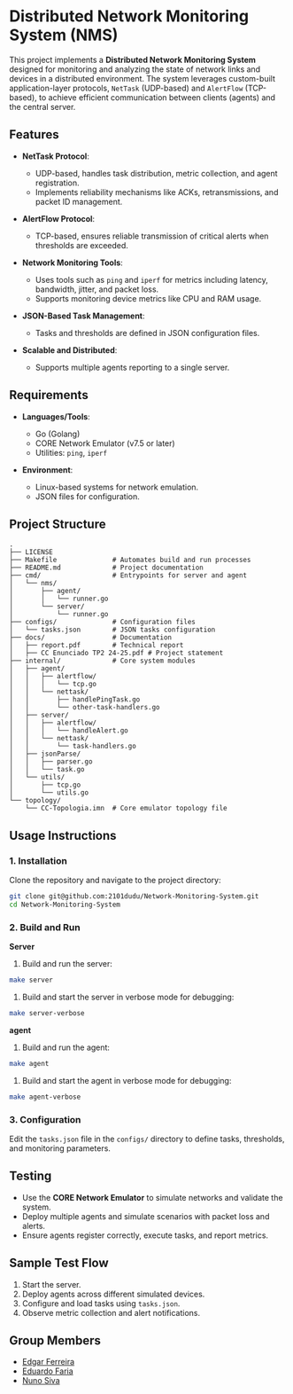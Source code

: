# Distributed Network Monitoring System (NMS)

This project implements a **Distributed Network Monitoring System** designed for monitoring and analyzing the state of network links and devices in a distributed environment. The system leverages custom-built application-layer protocols, `NetTask` (UDP-based) and `AlertFlow` (TCP-based), to achieve efficient communication between clients (agents) and the central server.

## Features
- **NetTask Protocol**:

  - UDP-based, handles task distribution, metric collection, and agent registration.
  - Implements reliability mechanisms like ACKs, retransmissions, and packet ID management.

- **AlertFlow Protocol**:
  - TCP-based, ensures reliable transmission of critical alerts when thresholds are exceeded.

- **Network Monitoring Tools**:
  - Uses tools such as `ping` and `iperf` for metrics including latency, bandwidth, jitter, and packet loss.
  - Supports monitoring device metrics like CPU and RAM usage.

- **JSON-Based Task Management**:
  - Tasks and thresholds are defined in JSON configuration files.

- **Scalable and Distributed**:
  - Supports multiple agents reporting to a single server.

## Requirements
- **Languages/Tools**:
  - Go (Golang)
  - CORE Network Emulator (v7.5 or later)
  - Utilities: `ping`, `iperf`

- **Environment**:

  - Linux-based systems for network emulation.
  - JSON files for configuration.

## Project Structure
```
.
├── LICENSE
├── Makefile              # Automates build and run processes
├── README.md             # Project documentation
├── cmd/                  # Entrypoints for server and agent
│   └── nms/
│       ├── agent/
│       │   └── runner.go
│       └── server/
│           └── runner.go
├── configs/              # Configuration files
│   └── tasks.json        # JSON tasks configuration
├── docs/                 # Documentation
│   ├── report.pdf        # Technical report
│   ├── CC Enunciado TP2 24-25.pdf # Project statement
├── internal/             # Core system modules
│   ├── agent/
│   │   ├── alertflow/
│   │   │   └── tcp.go
│   │   └── nettask/
│   │       ├── handlePingTask.go
│   │       └── other-task-handlers.go
│   ├── server/
│   │   ├── alertflow/
│   │   │   └── handleAlert.go
│   │   └── nettask/
│   │       └── task-handlers.go
│   ├── jsonParse/
│   │   ├── parser.go
│   │   └── task.go
│   └── utils/
│       ├── tcp.go
│       └── utils.go
└── topology/
    └── CC-Topologia.imn  # Core emulator topology file

```

## Usage Instructions
### 1. Installation
Clone the repository and navigate to the project directory:
```bash
git clone git@github.com:2101dudu/Network-Monitoring-System.git
cd Network-Monitoring-System
```

### 2. Build and Run
**Server**
1. Build and run the server:
```bash
make server
```
1. Build and start the server in verbose mode for debugging:
```bash
make server-verbose
```

**agent**
1. Build and run the agent:
```bash
make agent
```
1. Build and start the agent in verbose mode for debugging:
```bash
make agent-verbose
```

### 3. Configuration
Edit the `tasks.json` file in the `configs/` directory to define tasks, thresholds, and monitoring parameters.

## Testing
- Use the **CORE Network Emulator** to simulate networks and validate the system.
- Deploy multiple agents and simulate scenarios with packet loss and alerts.
- Ensure agents register correctly, execute tasks, and report metrics.

## Sample Test Flow
1. Start the server.
1. Deploy agents across different simulated devices.
1. Configure and load tasks using `tasks.json`.
1. Observe metric collection and alert notifications.

## Group Members
- [Edgar Ferreira](https://www.github.com/Edegare)
- [Eduardo Faria](https://www.github.com/2101dudu)
- [Nuno Siva](https://www.github.com/NunoMRS7)
